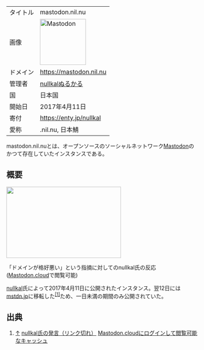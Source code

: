 <div>

|          |                                                                                                                                                                                                                                                                                                        |
|----------|--------------------------------------------------------------------------------------------------------------------------------------------------------------------------------------------------------------------------------------------------------------------------------------------------------|
| タイトル | mastodon.nil.nu                                                                                                                                                                                                                                                                                        |
| 画像     | [<img src="/images/thumb/0/00/Mastodon_logo.png/120px-Mastodon_logo.png" srcset="/images/thumb/0/00/Mastodon_logo.png/180px-Mastodon_logo.png 1.5x, /images/0/00/Mastodon_logo.png 2x" width="120" height="120" alt="Mastodon" />](/%E3%83%95%E3%82%A1%E3%82%A4%E3%83%AB:Mastodon_logo.png "Mastodon") |
| ドメイン | <a href="https://mastodon.nil.nu" rel="nofollow">https://mastodon.nil.nu</a>                                                                                                                                                                                                                           |
| 管理者   | <a href="https://mstdn.jp/@nullkal" rel="nofollow">nullkalぬるかる</a>                                                                                                                                                                                                                                 |
| 国       | 日本国                                                                                                                                                                                                                                                                                                 |
| 開始日   | 2017年4月11日                                                                                                                                                                                                                                                                                          |
| 寄付     | <a href="https://enty.jp/nullkal" rel="nofollow">https://enty.jp/nullkal</a>                                                                                                                                                                                                                           |
| 愛称     | .nil.nu, 日本鯖                                                                                                                                                                                                                                                                                        |

mastodon.nil.nuとは、オープンソースのソーシャルネットワーク[Mastodon](/Mastodon "Mastodon")のかつて存在していたインスタンスである。

## 概要

<div>

<div>

[<img src="/images/thumb/9/9e/%E3%82%B9%E3%82%AF%E3%83%AA%E3%83%BC%E3%83%B3%E3%82%B7%E3%83%A7%E3%83%83%E3%83%88_2018-01-09_18.10.22.png/300px-%E3%82%B9%E3%82%AF%E3%83%AA%E3%83%BC%E3%83%B3%E3%82%B7%E3%83%A7%E3%83%83%E3%83%88_2018-01-09_18.10.22.png" srcset="/images/9/9e/%E3%82%B9%E3%82%AF%E3%83%AA%E3%83%BC%E3%83%B3%E3%82%B7%E3%83%A7%E3%83%83%E3%83%88_2018-01-09_18.10.22.png 1.5x" width="300" height="186" />](/%E3%83%95%E3%82%A1%E3%82%A4%E3%83%AB:%E3%82%B9%E3%82%AF%E3%83%AA%E3%83%BC%E3%83%B3%E3%82%B7%E3%83%A7%E3%83%83%E3%83%88_2018-01-09_18.10.22.png)

<div>

<div>

[](/%E3%83%95%E3%82%A1%E3%82%A4%E3%83%AB:%E3%82%B9%E3%82%AF%E3%83%AA%E3%83%BC%E3%83%B3%E3%82%B7%E3%83%A7%E3%83%83%E3%83%88_2018-01-09_18.10.22.png "拡大")

</div>

「ドメインが格好悪い」という指摘に対してのnullkal氏の反応 ([Mastodon.cloud](/Mastodon.cloud "Mastodon.cloud")で閲覧可能)

</div>

</div>

</div>

[nullkal](/Nullkal "Nullkal")氏によって2017年4月11日に公開されたインスタンス。翌12日には[mstdn.jp](/Mstdn.jp "Mstdn.jp")に移転した<sup>[\[1\]](#cite_note-1)</sup>ため、一日未満の期間のみ公開されていた。

## 出典

<div>

1.  [↑](#cite_ref-1) <a href="https://mstdn.jp/users/nullkal/updates/6540" rel="nofollow">nullkal氏の発言（リンク切れ）</a> <a href="https://mastodon.cloud/web/statuses/452025" rel="nofollow">Mastodon.cloudにログインして閲覧可能なキャッシュ</a>

</div>

</div>
